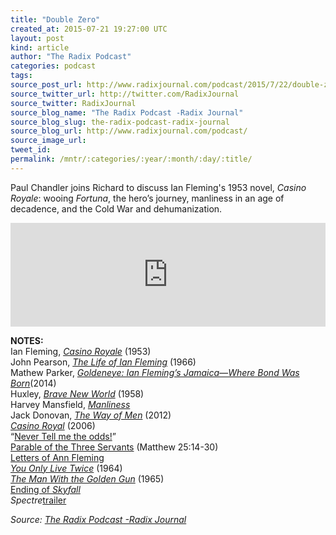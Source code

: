 ```yaml
---
title: "Double Zero"
created_at: 2015-07-21 19:27:00 UTC
layout: post
kind: article
author: "The Radix Podcast"
categories: podcast
tags: 
source_post_url: http://www.radixjournal.com/podcast/2015/7/22/double-zero
source_twitter_url: http://twitter.com/RadixJournal
source_twitter: RadixJournal
source_blog_name: "The Radix Podcast -Radix Journal"
source_blog_slug: the-radix-podcast-radix-journal
source_blog_url: http://www.radixjournal.com/podcast/
source_image_url: 
tweet_id:
permalink: /mntr/:categories/:year/:month/:day/:title/
---
```

<p>Paul Chandler joins Richard to discuss Ian Fleming's 1953 novel, <em>Casino Royale</em>: wooing <em>Fortuna</em>, the hero’s journey, manliness in an age of decadence, and the Cold War and dehumanization. </p><iframe scrolling="no" src="https://w.soundcloud.com/player/?url=https%3A//api.soundcloud.com/tracks/215767693&amp;color=ff5500&amp;auto_play=false&amp;hide_related=false&amp;show_comments=true&amp;show_user=true&amp;show_reposts=false" width="100%" frameborder="no" height="166"></iframe><p><strong>NOTES:</strong> <br>
Ian Fleming, <a href="http://www.amazon.com/exec/obidos/ASIN/1612185436/washisummipub-20"><em>Casino Royale</em></a> (1953) <br>
John Pearson, <a href="http://www.amazon.com/exec/obidos/ASIN/1448208068/washisummipub-20"><em>The Life of Ian Fleming</em></a> (1966) <br>
Mathew Parker, <a href="http://www.amazon.com/exec/obidos/ASIN/1605986860/washisummipub-20"><em>Goldeneye: Ian Fleming’s Jamaica—Where Bond Was Born</em></a>(2014) <br>
Huxley, <a href="http://www.amazon.com/exec/obidos/ASIN/0060776099/washisummipub-20"><em>Brave New World</em></a> (1958) <br>
Harvey Mansfield, <a href="http://www.amazon.com/exec/obidos/ASIN/0300122543/washisummipub-20"><em>Manliness</em></a> <br>
Jack Donovan, <a href="http://www.amazon.com/exec/obidos/ASIN/0985452307/washisummipub-20"><em>The Way of Men</em></a> (2012) <br>
<a href="http://www.amazon.com/exec/obidos/ASIN/B000MRA5NS/washisummipub-20"><em>Casino Royal</em></a> (2006) <br>
“<a href="https://youtu.be/KvJDItC6tE0?t=1m53s">Never Tell me the odds!</a>” <br>
<a href="https://www.biblegateway.com/passage/?search=Matthew+25%3A14-30&amp;version=NLT">Parable of the Three Servants</a> (Matthew 25:14-30) <br>
<a href="http://www.lrb.co.uk/v07/n19/mary-kay-wilmers/lady-rothermeres-fan">Letters of Ann Fleming</a> <br>
<a href="http://www.amazon.com/exec/obidos/ASIN/1612185568/washisummipub-20"><em>You Only Live Twice</em></a> (1964) <br>
<a href="http://www.amazon.com/exec/obidos/ASIN/1612185576/washisummipub-20"><em>The Man With the Golden Gun</em></a> (1965) <br>
<a href="https://www.youtube.com/watch?v=3BZo-NpxDQ4">Ending of <em>Skyfall</em></a> <br>
<em>Spectre</em><a href="https://www.youtube.com/watch?v=sPMMRdbU5Og">trailer</a></p><div class="">
    <i>Source: <a href="http://www.radixjournal.com/podcast/">The Radix Podcast -Radix Journal</a></i>
</div>
